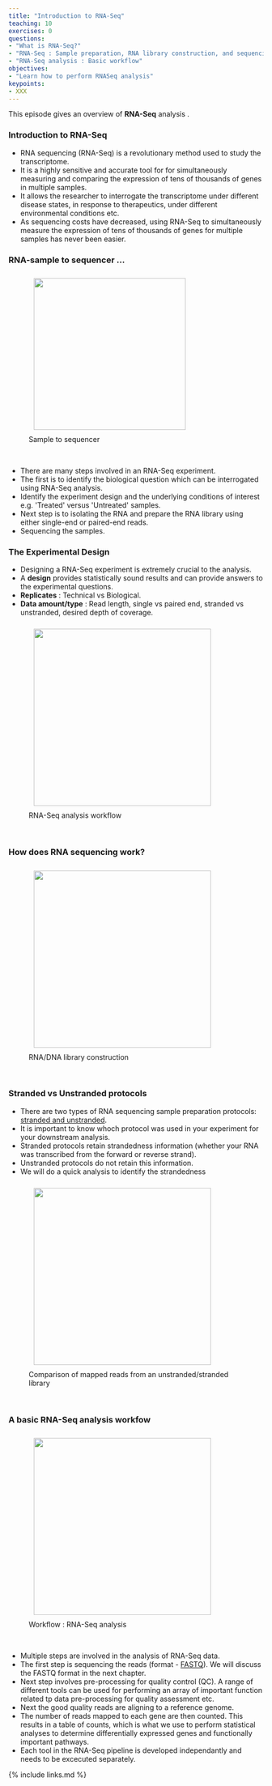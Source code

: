 ```yaml
---
title: "Introduction to RNA-Seq"
teaching: 10
exercises: 0
questions:
- "What is RNA-Seq?"
- "RNA-Seq : Sample preparation, RNA library construction, and sequencing? "
- "RNA-Seq analysis : Basic workflow"
objectives:
- "Learn how to perform RNASeq analysis"
keypoints:
- XXX
---
```


This episode gives an overview of  **RNA-Seq** analysis . 

### Introduction to RNA-Seq

- RNA sequencing (RNA-Seq) is a revolutionary method used to study the transcriptome. 
- It is a highly sensitive and accurate tool for for simultaneously measuring and comparing the expression of tens of thousands of genes in multiple samples.
- It allows the researcher to interrogate the transcriptome under different disease states, in response to therapeutics, under different environmental conditions etc.
- As sequencing costs have decreased, using RNA-Seq to simultaneously measure the expression of tens of thousands of genes for multiple samples has never been easier.


### RNA-sample to sequencer ... 

<figure>
  <img src="{{ page.root }}/fig/sample_to_sequencer.png" style="margin:10px;height:300px"/>
    <figcaption> Sample to sequencer </figcaption>
</figure><br>
  
- There are many steps involved in an RNA-Seq experiment.
- The first is to identify the biological question which can be interrogated using RNA-Seq analysis.  
- Identify the experiment design and the underlying conditions of interest e.g. 'Treated' versus 'Untreated' samples.
- Next step is to isolating the RNA and prepare the RNA library using either single-end or paired-end reads.
- Sequencing the samples.

### The Experimental Design
- Designing a RNA-Seq experiment is extremely crucial to the analysis.
- A **design** provides statistically sound results and  can provide answers to the experimental questions.
- **Replicates**   : Technical vs Biological.
- **Data amount/type** : Read length, single vs paired end, 
                         stranded vs unstranded, desired depth of coverage.
<figure>
  <img src="{{ page.root }}/fig/Design.png" style="margin:10px;height:350px"/>
  <figcaption> RNA-Seq analysis workflow </figcaption>
</figure><br>



### How does RNA sequencing work?
  <figure>
<img src="{{ page.root }}/fig/chemistry.png" style="margin:10px;height:350px"/>
  <figcaption> RNA/DNA library construction </figcaption>
</figure><br> 

### Stranded vs Unstranded protocols
- There are two types of RNA sequencing sample preparation protocols: [stranded and unstranded](https://www.ecseq.com/support/ngs/how-do-strand-specific-sequencing-protocols-work). 
- It is important to know whoch protocol was used in your experiment for your downstream analysis.
- Stranded protocols retain strandedness information (whether your RNA was transcribed from the forward or reverse strand). 
- Unstranded protocols do not retain this information.
- We will do a quick analysis to identify the strandedness 

<figure>
<img src="{{ page.root }}/fig/Strand-Specific-Protocols-2.png" style="margin:10px;height:350px"/>
  <figcaption> Comparison of mapped reads from an unstranded/stranded library </figcaption>
</figure><br> 


### A basic RNA-Seq analysis workfow 

<figure>
<img src="{{ page.root }}/fig/rnaseq_workflow.png" style="margin:10px;height:350px"/>
  <figcaption> Workflow : RNA-Seq analysis </figcaption>
</figure><br> 

- Multiple steps are involved in the analysis of RNA-Seq data. 
- The first step is sequencing the reads (format - [FASTQ](https://www.drive5.com/usearch/manual7/fastq_files.html)). We will discuss the FASTQ format in the next chapter. 
- Next step involves pre-processing for quality control (QC). A range of different tools can be used for performing an array of important function related tp data pre-processing for quality assessment etc.
- Next the good quality reads are aligning to a reference genome. 
- The number of reads mapped to each gene are then counted. This results in a table of counts, which is what we use to perform statistical analyses to determine differentially expressed genes and functionally important pathways.
- Each tool in the RNA-Seq pipeline is developed independantly and needs to be excecuted separately. 










{% include links.md %}

